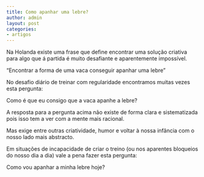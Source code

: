 ```yaml
---
title: Como apanhar uma lebre?
author: admin
layout: post
categories:
- artigos
---
```

Na Holanda existe uma frase que define encontrar uma solução criativa para algo que á partida é muito desafiante e aparentemente impossível.

&#8220;Encontrar a forma de uma vaca conseguir apanhar uma lebre&#8221;

No desafio diário de treinar com regularidade encontramos muitas vezes esta pergunta:

Como é que eu consigo que a vaca apanhe a lebre?

A resposta para a pergunta acima não existe de forma clara e sistematizada pois isso tem a ver com a mente mais racional.

Mas exige entre outras criatividade, humor e voltar à nossa infância com o nosso lado mais abstracto.

Em situações de incapacidade de criar o treino (ou nos aparentes bloqueios do nosso dia a dia) vale a pena fazer esta pergunta:

Como vou apanhar a minha lebre hoje?
